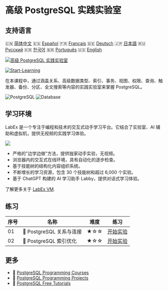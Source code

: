 # 高级 PostgreSQL 实践实验室

## 支持语言

🇨🇳 [简体中文](README_zh.md) 🇪🇸 [Español](README_es.md) 🇫🇷 [Français](README_fr.md) 🇩🇪 [Deutsch](README_de.md) 🇯🇵 [日本語](README_ja.md) 🇷🇺 [Русский](README_ru.md) 🇰🇷 [한국어](README_ko.md) 🇧🇷 [Português](README_pt.md) 🇺🇸 [English](README.md) 

[![高级 PostgreSQL 实践实验室](https://cover-creator.labex.io/advanced-postgresql-practical-labs.png?lang=zh)](https://labex.io/zh/courses/advanced-postgresql-practical-labs)

[![Start-Learning](https://img.shields.io/badge/Start-Learning-whitesmoke?style=for-the-badge)](https://labex.io/zh/courses/advanced-postgresql-practical-labs)

在本课程中，通过涵盖关系、高级数据类型、索引、事务、视图、权限、查询、触发器、备份、分区、全文搜索等内容的实践实验室来掌握 PostgreSQL。

![PostgreSQL](https://img.shields.io/badge/PostgreSQL-whitesmoke?style=for-the-badge&logo=postgresql)
![Database](https://img.shields.io/badge/Database-whitesmoke?style=for-the-badge&logo=database)


## 学习环境

LabEx 是一个专注于编程和技术的交互式动手学习平台。它结合了实验室、AI 辅助和虚拟机，提供无视频的实践学习体验。

![](https://tutorial-screenshot.getvm.io/images/vm-1725247253.png)

- 严格的"边学边做"方法，提供独家动手实验，无视频。
- 浏览器内的交互式在线环境，具有自动化的逐步检查。
- 基于技能树的结构化内容组织系统。
- 不断增长的学习资源，包含 30 个技能树和超过 6,000 个实验。
- 基于 ChatGPT 构建的 AI 学习助手 Labby，提供对话式学习体验。

了解更多关于 [LabEx VM](https://support.labex.io/using-labex/virtual-machine).

## 练习

|   序号 | 名称                     | 难度   | 练习                                                                                                                                   |
|--------|--------------------------|--------|----------------------------------------------------------------------------------------------------------------------------------------|
|     01 | 📖 PostgreSQL 关系与连接 | ★☆☆    | <a target='_blank' href='https://labex.io/zh/tutorials/postgresql-postgresql-relationships-and-joins-550959'>开始实验</a>              |
|     02 | 📖 PostgreSQL 索引优化   | ★☆☆    | <a target='_blank' href='https://labex.io/zh/tutorials/postgresql-data-filtering-and-simple-queries-in-postgresql-550955'>开始实验</a> |

## 更多

- 🔗 [PostgreSQL Programming Courses](https://github.com/labex-labs/awesome-programming-courses)
- 🔗 [PostgreSQL Programming Projects](https://github.com/labex-labs/awesome-programming-projects)
- 🔗 [PostgreSQL Free Tutorials](https://github.com/labex-labs/postgresql-free-tutorials)

